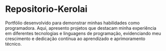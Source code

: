 # Repositorio-Kerolai
 Portfólio desenvolvido para demonstrar minhas habilidades como programadora. Aqui, apresento projetos que destacam minha experiência em diferentes tecnologias e linguagens de programação, evidenciando meu crescimento e dedicação contínua ao aprendizado e aprimoramento técnico.
